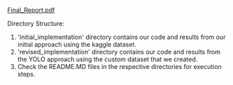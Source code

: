 [Final_Report.pdf](https://github.com/sakshamsds/driver-drowsiness-detection/files/11641884/Final_Report.pdf)

Directory Structure:
 1. 'initial_implementation' directory contains our code and results from our initial approach using the kaggle dataset.
 2. 'revised_implementation' directory contains our code and results from the YOLO approach using the custom dataset that we created.
 3. Check the README.MD files in the respective directories for execution steps.
